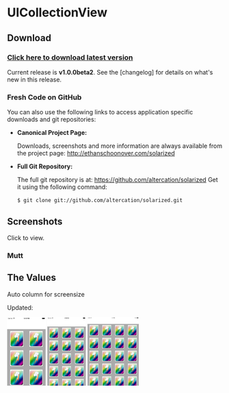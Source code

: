 UICollectionView
=========


Download
--------

### [Click here to download latest version](http://ethanschoonover.com/solarized/files/solarized.zip)

Current release is **v1.0.0beta2**. See the [changelog] for details on what's
new in this release.

### Fresh Code on GitHub

You can also use the following links to access application specific downloads
and git repositories:

*   **Canonical Project Page:**

    Downloads, screenshots and more information are always available from the
    project page: <http://ethanschoonover.com/solarized>

*   **Full Git Repository:**

    The full git repository is at: <https://github.com/altercation/solarized>
    Get it using the following command:

        $ git clone git://github.com/altercation/solarized.git


Screenshots
-----------

Click to view.

### Mutt

The Values
----------


Auto column for screensize
	
Updated:

<img src="https://github.com/DavidHoan/UICollectionView/blob/master/screenshots/autolayout_iphone5.png" height="160">
<img src="https://github.com/DavidHoan/UICollectionView/blob/master/screenshots/autolayout_iphone6+.png" height="160">
<img src="https://github.com/DavidHoan/UICollectionView/blob/master/screenshots/autolayout_ipad.png" height="160">
